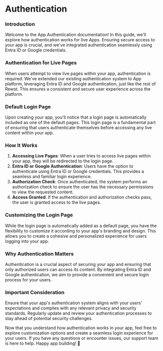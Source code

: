 # Authentication

### Introduction

Welcome to the App Authentication documentation! In this guide, we'll explore how authentication works for live Apps. Ensuring secure access to your app is crucial, and we've integrated authentication seamlessly using Entra ID or Google credentials.

### Authentication for Live Pages

When users attempt to view live pages within your app, authentication is required. We've extended our existing authentication system to App platform, leveraging Entra ID and Google authentication, just like the rest of Rewst. This ensures a consistent and secure user experience across the platform.

### Default Login Page

Upon creating your app, you'll notice that a login page is automatically included as one of the default pages. This login page is a fundamental part of ensuring that users authenticate themselves before accessing any live content within your app.

### How It Works

1. **Accessing Live Pages**: When a user tries to access live pages within your app, they will be redirected to the login page.
2. **Entra ID or Google Authentication**: Users have the option to authenticate using Entra ID or Google credentials. This provides a seamless and familiar login experience.
3. **Authorization Check**: Once authenticated, the system performs an authorization check to ensure the user has the necessary permissions to view the requested content.
4. **Access Granted**: If the authentication and authorization checks pass, the user is granted access to the live pages.

### Customizing the Login Page

While the login page is automatically added as a default page, you have the flexibility to customize it according to your app's branding and design. This allows you to create a cohesive and personalized experience for users logging into your app.

### Why Authentication Matters

Authentication is a crucial aspect of securing your app and ensuring that only authorized users can access its content. By integrating Entra ID and Google authentication, we aim to provide a convenient and secure login process for your users.

### Important Consideration

Ensure that your app's authentication system aligns with your users' expectations and complies with any relevant privacy and security standards. Regularly update and review your authentication processes to stay ahead of potential security challenges.

Now that you understand how authentication works in your app, feel free to explore customization options and create a seamless login experience for your users. If you have any questions or encounter issues, our support team is here to help. Happy app building! 🚀
